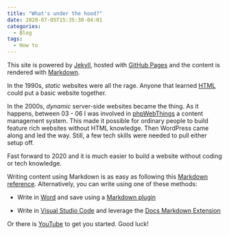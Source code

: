 ```yaml
---
title: "What's under the hood?"
date: 2020-07-05T15:35:30-04:01
categories:
  - Blog
tags:
  - How to
---
```


This site is powered by [Jekyll](https://jekyllrb.com/), hosted with [GitHub
Pages](https://pages.github.com/) and the content is rendered with
[Markdown](https://en.wikipedia.org/wiki/Markdown).

In the 1990s, *static* websites were all the rage. Anyone that learned
[HTML](https://www.w3schools.com/html/) could put a basic website together.

In the 2000s, *dynamic* server-side websites became the thing. As it happens,
between 03 - 06 I was involved in
[phpWebThings](https://sourceforge.net/projects/phpwebthings/) a content
management system. This made it possible for ordinary people to build feature
rich websites without HTML knowledge. Then WordPress came along and led the way.
Still, a few tech skills were needed to pull either setup off.

Fast forward to 2020 and it is much easier to build a website without coding or
tech knowledge.

Writing content using Markdown is as easy as following this [Markdown
reference](https://docs.microsoft.com/en-us/contribute/markdown-reference).
Alternatively, you can write using one of these methods:

-   Write in [Word](https://www.microsoft.com/en-us/microsoft-365/word) and save
    using a [Markdown plugin](https://www.writage.com/)

-   Write in [Visual Studio Code](https://code.visualstudio.com/docs?dv=win) and
    leverage the [Docs Markdown
    Extension](https://marketplace.visualstudio.com/items?itemName=docsmsft.docs-markdown)

Or there is
[YouTube](https://www.youtube.com/results?search_query=markdown+how+to) to get
you started. Good luck!